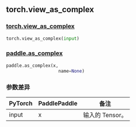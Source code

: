 ## torch.view_as_complex
### [torch.view_as_complex](https://pytorch.org/docs/stable/generated/torch.view_as_complex.html?highlight=view_as_complex#torch.view_as_complex)

```python
torch.view_as_complex(input)
```

### [paddle.as_complex](https://www.paddlepaddle.org.cn/documentation/docs/zh/api/paddle/as_complex_cn.html#as-complex)

```python
paddle.as_complex(x, 
                    name=None)
```
### 参数差异
| PyTorch       | PaddlePaddle | 备注                                                   |
| ------------- | ------------ | ------------------------------------------------------ |
| input        | x            | 输入的 Tensor。                   |

